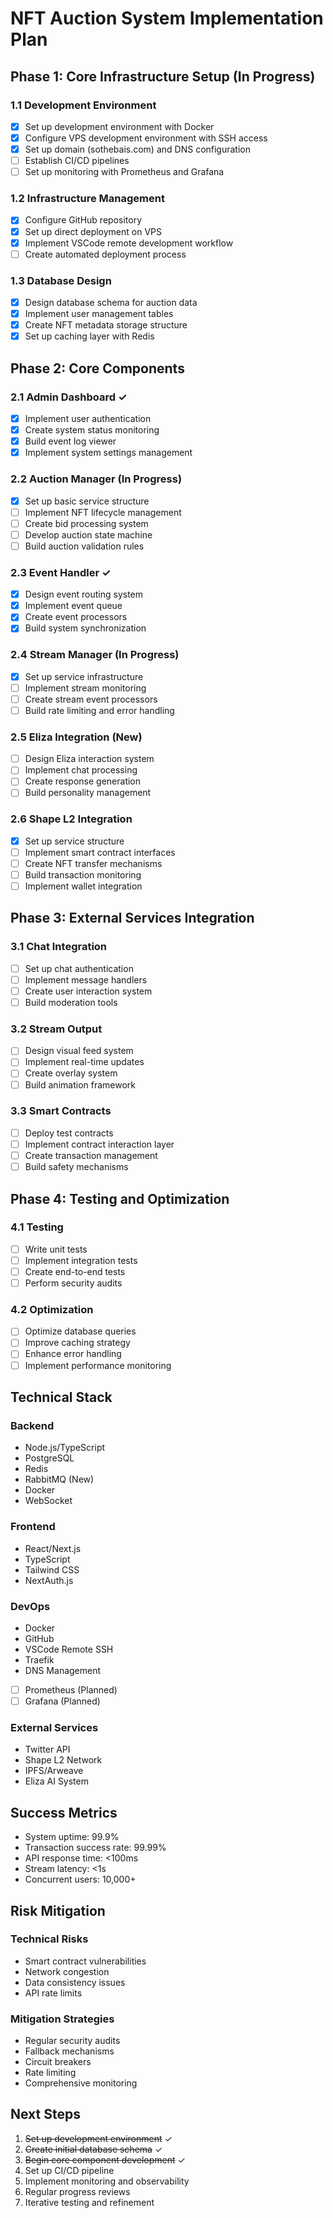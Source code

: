 # NFT Auction System Implementation Plan

## Phase 1: Core Infrastructure Setup (In Progress)

### 1.1 Development Environment
- [x] Set up development environment with Docker
- [x] Configure VPS development environment with SSH access
- [x] Set up domain (sothebais.com) and DNS configuration
- [ ] Establish CI/CD pipelines
- [ ] Set up monitoring with Prometheus and Grafana

### 1.2 Infrastructure Management
- [x] Configure GitHub repository
- [x] Set up direct deployment on VPS
- [x] Implement VSCode remote development workflow
- [ ] Create automated deployment process

### 1.3 Database Design
- [x] Design database schema for auction data
- [x] Implement user management tables
- [x] Create NFT metadata storage structure
- [x] Set up caching layer with Redis

## Phase 2: Core Components

### 2.1 Admin Dashboard ✓
- [x] Implement user authentication
- [x] Create system status monitoring
- [x] Build event log viewer
- [x] Implement system settings management

### 2.2 Auction Manager (In Progress)
- [x] Set up basic service structure
- [ ] Implement NFT lifecycle management
- [ ] Create bid processing system
- [ ] Develop auction state machine
- [ ] Build auction validation rules

### 2.3 Event Handler ✓
- [x] Design event routing system
- [x] Implement event queue
- [x] Create event processors
- [x] Build system synchronization

### 2.4 Stream Manager (In Progress)
- [x] Set up service infrastructure
- [ ] Implement stream monitoring
- [ ] Create stream event processors
- [ ] Build rate limiting and error handling

### 2.5 Eliza Integration (New)
- [ ] Design Eliza interaction system
- [ ] Implement chat processing
- [ ] Create response generation
- [ ] Build personality management

### 2.6 Shape L2 Integration
- [x] Set up service structure
- [ ] Implement smart contract interfaces
- [ ] Create NFT transfer mechanisms
- [ ] Build transaction monitoring
- [ ] Implement wallet integration

## Phase 3: External Services Integration

### 3.1 Chat Integration
- [ ] Set up chat authentication
- [ ] Implement message handlers
- [ ] Create user interaction system
- [ ] Build moderation tools

### 3.2 Stream Output
- [ ] Design visual feed system
- [ ] Implement real-time updates
- [ ] Create overlay system
- [ ] Build animation framework

### 3.3 Smart Contracts
- [ ] Deploy test contracts
- [ ] Implement contract interaction layer
- [ ] Create transaction management
- [ ] Build safety mechanisms

## Phase 4: Testing and Optimization

### 4.1 Testing
- [ ] Write unit tests
- [ ] Implement integration tests
- [ ] Create end-to-end tests
- [ ] Perform security audits

### 4.2 Optimization
- [ ] Optimize database queries
- [ ] Improve caching strategy
- [ ] Enhance error handling
- [ ] Implement performance monitoring

## Technical Stack

### Backend
- Node.js/TypeScript
- PostgreSQL
- Redis
- RabbitMQ (New)
- Docker
- WebSocket

### Frontend
- React/Next.js
- TypeScript
- Tailwind CSS
- NextAuth.js

### DevOps
- Docker
- GitHub
- VSCode Remote SSH
- Traefik
- DNS Management
- [ ] Prometheus (Planned)
- [ ] Grafana (Planned)

### External Services
- Twitter API
- Shape L2 Network
- IPFS/Arweave
- Eliza AI System

## Success Metrics

- System uptime: 99.9%
- Transaction success rate: 99.99%
- API response time: <100ms
- Stream latency: <1s
- Concurrent users: 10,000+

## Risk Mitigation

### Technical Risks
- Smart contract vulnerabilities
- Network congestion
- Data consistency issues
- API rate limits

### Mitigation Strategies
- Regular security audits
- Fallback mechanisms
- Circuit breakers
- Rate limiting
- Comprehensive monitoring

## Next Steps

1. ~~Set up development environment~~ ✓
2. ~~Create initial database schema~~ ✓
3. ~~Begin core component development~~ ✓
4. Set up CI/CD pipeline
5. Implement monitoring and observability
6. Regular progress reviews
7. Iterative testing and refinement 